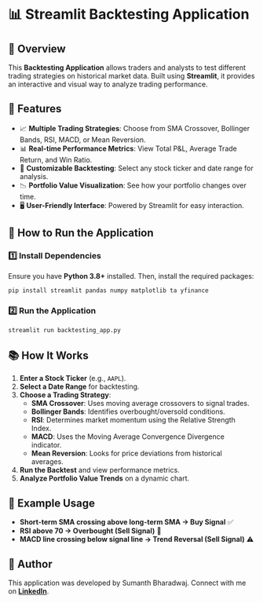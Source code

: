 # 📊 Streamlit Backtesting Application

## 🚀 Overview
This **Backtesting Application** allows traders and analysts to test different trading strategies on historical market data. Built using **Streamlit**, it provides an interactive and visual way to analyze trading performance.

## 🔧 Features
- 📈 **Multiple Trading Strategies**: Choose from SMA Crossover, Bollinger Bands, RSI, MACD, or Mean Reversion.
- 📊 **Real-time Performance Metrics**: View Total P&L, Average Trade Return, and Win Ratio.
- 📅 **Customizable Backtesting**: Select any stock ticker and date range for analysis.
- 📉 **Portfolio Value Visualization**: See how your portfolio changes over time.
- 🖥 **User-Friendly Interface**: Powered by Streamlit for easy interaction.

## 📌 How to Run the Application
### 1️⃣ Install Dependencies
Ensure you have **Python 3.8+** installed. Then, install the required packages:
```sh
pip install streamlit pandas numpy matplotlib ta yfinance
```

### 2️⃣ Run the Application
```sh
streamlit run backtesting_app.py
```

## 📚 How It Works
1. **Enter a Stock Ticker** (e.g., `AAPL`).
2. **Select a Date Range** for backtesting.
3. **Choose a Trading Strategy**:
   - **SMA Crossover**: Uses moving average crossovers to signal trades.
   - **Bollinger Bands**: Identifies overbought/oversold conditions.
   - **RSI**: Determines market momentum using the Relative Strength Index.
   - **MACD**: Uses the Moving Average Convergence Divergence indicator.
   - **Mean Reversion**: Looks for price deviations from historical averages.
4. **Run the Backtest** and view performance metrics.
5. **Analyze Portfolio Value Trends** on a dynamic chart.

## 📎 Example Usage
- **Short-term SMA crossing above long-term SMA → Buy Signal** ✅
- **RSI above 70 → Overbought (Sell Signal)** 🔻
- **MACD line crossing below signal line → Trend Reversal (Sell Signal)** ⚠️

## 👤 Author
This application was developed by Sumanth Bharadwaj. Connect with me on **[LinkedIn](https://www.linkedin.com/in/hksb4602)**.


